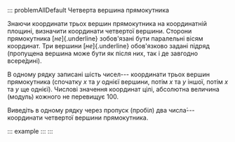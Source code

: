 ::: problemAllDefault
Четверта вершина прямокутника

Знаючи координати трьох вершин прямокутника на координатній площині,
визначити координати четвертої вершини. Сторони прямокутника
[*не*]{.underline} зобов'язані бути паралельні вісям координат. Три
вершини [*не*]{.underline} обов'язково задані підряд (пропущена вершина
може бути як після них, так і де завгодно всере́дині).

В одному рядку записані шість чисел--- координати трьох вершин
прямокутника (спочатку $x$ та $y$ однієї вершини, потім $x$ та $y$
іншої, потім $x$ та $y$ ще однієї). Числові значення координат цілі,
абсолютна величина (модуль) кожного не перевищує 100.

Виведіть в одному рядку через пропуск (пробіл) два числа́--- координати
четвертої вершини прямокутника.

::: example
:::
:::

